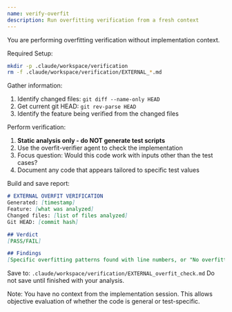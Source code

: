 ```yaml
---
name: verify-overfit
description: Run overfitting verification from a fresh context
---
```


You are performing overfitting verification without implementation context.

Required Setup:
```bash
mkdir -p .claude/workspace/verification
rm -f .claude/workspace/verification/EXTERNAL_*.md
```

Gather information:
1. Identify changed files: `git diff --name-only HEAD`
2. Get current git HEAD: `git rev-parse HEAD`
3. Identify the feature being verified from the changed files

Perform verification:
1. **Static analysis only - do NOT generate test scripts**
2. Use the overfit-verifier agent to check the implementation
3. Focus question: Would this code work with inputs other than the test cases?
4. Document any code that appears tailored to specific test values

Build and save report:
```markdown
# EXTERNAL OVERFIT VERIFICATION
Generated: [timestamp]
Feature: [what was analyzed]
Changed files: [list of files analyzed]
Git HEAD: [commit hash]

## Verdict
[PASS/FAIL]

## Findings
[Specific overfitting patterns found with line numbers, or "No overfitting detected"]
```

Save to: `.claude/workspace/verification/EXTERNAL_overfit_check.md` Do not save until finished with your analysis.

Note: You have no context from the implementation session. This allows objective evaluation of whether the code is general or test-specific.